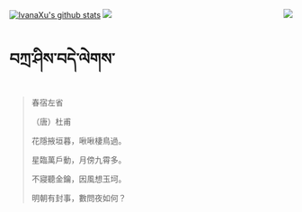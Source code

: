 [![IvanaXu's github stats](https://github-readme-stats.vercel.app/api?username=IvanaXu&show_icons=true&theme=vue-dark)](https://github.com/anuraghazra/github-readme-stats)
<img align="right" src="https://github-readme-stats.vercel.app/api/top-langs/?username=IvanaXu&langs_count=7&theme=graywhite" />
<img src="https://github-readme-stats.vercel.app/api/wakatime?username=IvanaXu&layout=compact&langs_count=6&theme=vue-dark&&custom_title=Programming Times(Jul 29 2021-)" />
# བཀྲ་ཤིས་བདེ་ལེགས་
> 春宿左省
> 
> （唐）杜甫
> 
> 花隱掖垣暮，啾啾棲鳥過。
> 
> 星臨萬戶動，月傍九霄多。
> 
> 不寢聽金鑰，因風想玉坷。
> 
> 明朝有封事，數問夜如何？
>